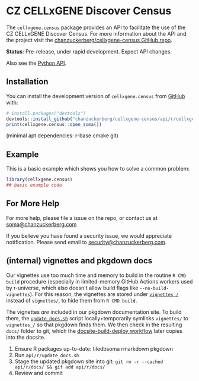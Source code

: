 
# CZ CELLxGENE Discover Census

<!-- badges: start -->
<!-- badges: end -->


The `cellxgene.census` package provides an API to facilitate the use of the CZ CELLxGENE Discover Census. For more information about the API and the project visit the [chanzuckerberg/cellxgene-census GitHub repo](https://github.com/chanzuckerberg/cellxgene-census/).

**Status**: Pre-release, under rapid development. Expect API changes.

Also see the [Python API](https://cellxgene-census.readthedocs.io/).

## Installation

You can install the development version of `cellxgene.census` from [GitHub](https://github.com/) with:

``` r
# install.packages("devtools")
devtools::install_github("chanzuckerberg/cellxgene-census/api/r/cellxgene.census")
print(cellxgene.census::open_soma())
```

(minimal apt dependencies: r-base cmake git)

## Example

This is a basic example which shows you how to solve a common problem:

``` r
library(cellxgene.census)
## basic example code
```

## For More Help

For more help, please file a issue on the repo, or contact us at <soma@chanzuckerberg.com>

If you believe you have found a security issue, we would appreciate notification. Please send email to <security@chanzuckerberg.com>.

## (internal) vignettes and pkgdown docs

Our vignettes use too much time and memory to build in the routine `R CMD build` procedure (especially in limited-memory GitHub Actions workers used by r-universe, which also doesn't allow build flags like `--no-build-vignettes`). For this reason, the vignettes are stored under [`vignettes_/`](vignettes_) instead of `vignettes/`, to hide them from `R CMD build`.

The vignettes *are* included in our pkgdown documentation site. To build them, the [`update_docs.sh`](update_docs.sh) script locally+temporarily symlinks `vignettes/` to `vignettes_/` so that pkgdown finds them. We then check in the resulting `docs/` folder to git, which the [docsite-build-deploy workflow](../../../.github/workflows/docsite-build-deploy.yml) later copies into the docsite.

1. Ensure R packages up-to-date: tiledbsoma rmarkdown pkgdown
2. Run `api/r/update_docs.sh`
3. Stage the updated pkgdown site into git: `git rm -r --cached api/r/docs/ && git add api/r/docs/`
4. Review and commit

